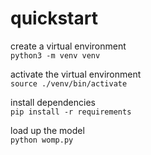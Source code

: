 # quickstart
create a virtual environment  
`python3 -m venv venv`  

activate the virtual environment  
`source ./venv/bin/activate`  

install dependencies  
`pip install -r requirements`  

load up the model  
`python womp.py`  